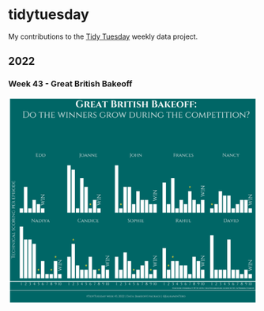 # tidytuesday

My contributions to the [Tidy Tuesday](https://github.com/rfordatascience/tidytuesday) weekly data project.


## 2022

### Week 43 - Great British Bakeoff

![](/2022/2022-10-25/TidyTuesday-2022-Week43_v2.png)